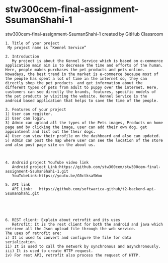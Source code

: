 # stw300cem-final-assignment-SsumanShahi-1
stw300cem-final-assignment-SsumanShahi-1 created by GitHub Classroom


    1. Title of your project
     My project name is “Kennel Service”

    2. Introduction
       My project is about the Kennel Service which is based on e-commerce application main aim is to decrease the time and efforts of the human. Here, people makes purchases the pet products and pets online. Nowadays, the best trend in the market is e-commerce because most of the people has spent a lot of time in the internet so, they can directly shop the pet products  and get information about the different types of pets from adult to puppy over the internet. Here, customers can see directly the brands, features, specific models of the pet products by visiting the website. Kennel Service is the android based application that helps to save the time of the people.

    3. Features of your project
    1) User can register.
    2) User can login.
    3) Admin can upload all the types of the Pets images, Products on home page and by clicking the image, user can add their own dog, get appointment and list out the their dogs.
    4) User can view their profile on the dashboard and also can updated.
    5) Admin can post the map where user can see the location of the store and also post page site on the about us.



    4. Android project YouTube video link
       Android project Link:https://github.com/stw300cem/stw300cem-final-assignment-SsumanShahi-1.git
       YouTubeLink:https://youtu.be/G0ctksaSWoo

    5. API link 
       API Link:   https://github.com/softwarica-github/t2-backend-api-SsumanShahi.git





    6. REST client: Explain about retrofit and its uses
       Retrofit: It is the rest client for both the android and java which retrieve all the Json upload file through the web service.
    The uses of retrofit are:
    i) It is used to convert and configure the file for data serialization.
    ii) It is used to call the network by synchronous and asynchronously.
    iii) It is used to create HTTP request.
    iv) For rest API, retrofit also process the request of HTTP.

